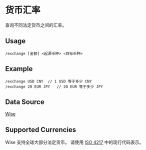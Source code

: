 # 货币汇率

查询不同法定货币之间的汇率。

## Usage

``` 
/exchange [金额] <起源币种> <目标币种>
```

## Example

```
/exchange USD CNY  // 1 USD 等于多少 CNY
/exchange 20 EUR JPY   // 20 EUR 等于多少 JPY
```

## Data Source

[Wise](https://wise.com/)

## Supported Currencies

Wise 支持全球大部分法定货币。
请使用 [ISO 4217](https://zh.wikipedia.org/wiki/ISO_4217#%E7%8E%B0%E8%A1%8C%E4%BB%A3%E7%A0%81) 中的现行代码表示。

